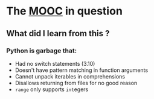 # The [MOOC](https://lms.fun-mooc.fr/courses/course-v1:ulb+44013+session06/info) in question

## What did I learn from this ?
### Python is garbage that:
* Had no switch statements (3.10)
* Doesn't have pattern matching in function arguments
* Cannot unpack iterables in comprehensions
* Disallows returning from files for no good reason
* `range` only supports `int`egers